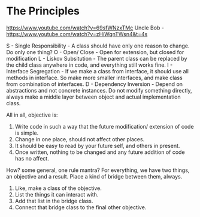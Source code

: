 # The Principles
https://www.youtube.com/watch?v=69sfWNzxTMc
Uncle Bob - https://www.youtube.com/watch?v=zHiWqnTWsn4&t=4s

S   - Single Responsibility     - A class should have only one reason to change. Do only one thing?
O   - Open/ Close               - Open for extension, but closed for modification
L   - Liskov Subsitution        - The parent class can be replaced by the child class anywhere in code, and everything still works fine.
I   - Interface Segregation     - If we make a class from interface, it should use all methods in interface. So make more smaller interfaces, and make class from combination of interfaces.
D   - Dependency Inversion      - Depend on abstractions and not concrete instances. Do not modify something directly, always make a middle layer between object and actual implementation class.

All in all, objective is:
1. Write code in such a way that the future modification/ extension of code is simple.
2. Change in one place, should not affect other places.
3. It should be easy to read by your future self, and others in present.
4. Once written, nothing to be changed and any future addition of code has no affect.

How? some general, one rule mantra?
For everything, we have two things, an objective and a result.
Place a kind of bridge between them, always.
1. Like, make a class of the objective.
2. List the things it can interact with.
3. Add that list in the bridge class.
4. Connect that bridge class to the final other objective.
